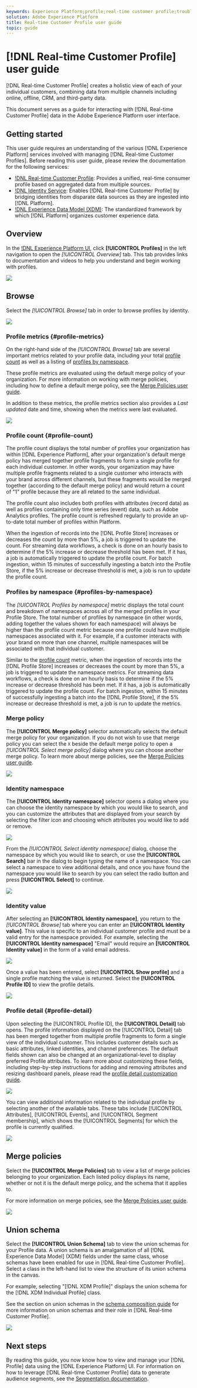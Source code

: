 ```yaml
---
keywords: Experience Platform;profile;real-time customer profile;troubleshooting;API
solution: Adobe Experience Platform
title: Real-time Customer Profile user guide
topic: guide
---
```


# [!DNL Real-time Customer Profile] user guide

[!DNL Real-time Customer Profile] creates a holistic view of each of your individual customers, combining data from multiple channels including online, offline, CRM, and third-party data.

This document serves as a guide for interacting with [!DNL Real-time Customer Profile] data in the Adobe Experience Platform user interface.

## Getting started

This user guide requires an understanding of the various [!DNL Experience Platform] services involved with managing [!DNL Real-time Customer Profiles]. Before reading this user guide, please review the documentation for the following services:

* [!DNL Real-time Customer Profile](../home.md): Provides a unified, real-time consumer profile based on aggregated data from multiple sources.
* [!DNL Identity Service](../../identity-service/home.md): Enables [!DNL Real-time Customer Profile] by bridging identities from disparate data sources as they are ingested into [!DNL Platform].
* [!DNL Experience Data Model (XDM)](../../xdm/home.md): The standardized framework by which [!DNL Platform] organizes customer experience data.

## Overview

In the [!DNL Experience Platform UI](http://platform.adobe.com), click **[!UICONTROL Profiles]** in the left navigation to open the _[!UICONTROL Overview]_ tab. This tab provides links to documentation and videos to help you understand and begin working with profiles.

![](../images/user-guide/profiles-overview.png)

## Browse

Select the *[!UICONTROL Browse]* tab in order to browse profiles by identity. 

![](../images/user-guide/profiles-browse.png)

### Profile metrics {#profile-metrics}

On the right-hand side of the *[!UICONTROL Browse]* tab are several important metrics related to your profile data, including your total [profile count](#profile-count) as well as a listing of [profiles by namespace](#profiles-by-namespace). 

These profile metrics are evaluated using the default merge policy of your organization. For more information on working with merge policies, including how to define a default merge policy, see the [Merge Policies user guide](merge-policies.md).

In addition to these metrics, the profile metrics section also provides a *Last updated* date and time, showing when the metrics were last evaluated.

![](../images/user-guide/profiles-profile-metrics.png)

### Profile count {#profile-count}

The profile count displays the total number of profiles your organization has within [!DNL Experience Platform], after your organization's default merge policy has merged together profile fragments to form a single profile for each individual customer. In other words, your organization may have multiple profile fragments related to a single customer who interacts with your brand across different channels, but these fragments would be merged together (according to the default merge policy) and would return a count of "1" profile because they are all related to the same individual.

The profile count also includes both profiles with attributes (record data) as well as profiles containing only time series (event) data, such as Adobe Analytics profiles. The profile count is refreshed regularly to provide an up-to-date total number of profiles within Platform. 

When the ingestion of records into the [!DNL Profile Store] increases or decreases the count by more than 5%, a job is triggered to update the count. For streaming data workflows, a check is done on an hourly basis to determine if the 5% increase or decrease threshold has been met. If it has, a job is automatically triggered to update the profile count. For batch ingestion, within 15 minutes of successfully ingesting a batch into the Profile Store, if the 5% increase or decrease threshold is met, a job is run to update the profile count.

### Profiles by namespace {#profiles-by-namespace}

The *[!UICONTROL Profiles by namespace]* metric displays the total count and breakdown of namespaces across all of the merged profiles in your Profile Store. The total number of profiles by namespace (in other words, adding together the values shown for each namespace) will always be higher than the profile count metric because one profile could have multiple namespaces associated with it. For example, if a customer interacts with your brand on more than one channel, multiple namespaces will be associated with that individual customer.

Similar to the [profile count](#profile-count) metric, when the ingestion of records into the [!DNL Profile Store] increases or decreases the count by more than 5%, a job is triggered to update the namespace metrics. For streaming data workflows, a check is done on an hourly basis to determine if the 5% increase or decrease threshold has been met. If it has, a job is automatically triggered to update the profile count. For batch ingestion, within 15 minutes of successfully ingesting a batch into the [!DNL Profile Store], if the 5% increase or decrease threshold is met, a job is run to update the metrics.

### Merge policy

The **[!UICONTROL Merge policy]** selector automatically selects the default merge policy for your organization. If you do not wish to use that merge policy you can select the `X` beside the default merge policy to open a *[!UICONTROL Select merge policy]* dialog where you can choose another merge policy. To learn more about merge policies, see the [Merge Policies user guide](merge-policies.md).

![](../images/user-guide/profiles-search-merge-policy.png)

### Identity namespace

The **[!UICONTROL Identity namespace]** selector opens a dialog where you can choose the identity namespace by which you would like to search, and you can customize the attributes that are displayed from your search by selecting the filter icon and choosing which attributes you would like to add or remove.

![](../images/user-guide/profiles-search-filter.png)

From the *[!UICONTROL Select identity namespace]* dialog, choose the namespace by which you would like to search, or use the **[!UICONTROL Search]** bar in the dialog to begin typing the name of a namespace. You can select a namespace to view additional details, and once you have found the namespace you would like to search by you can select the radio button and press **[!UICONTROL Select]** to continue.

![](../images/user-guide/profiles-select-identity-namespace.png)

### Identity value

After selecting an **[!UICONTROL Identity namespace]**, you return to the *[!UICONTROL Browse]* tab where you can enter an **[!UICONTROL Identity value]**. This value is specific to an individual customer profile and must be a valid entry for the namespace provided. For example, selecting the **[!UICONTROL Identity namespace]** "Email" would require an **[!UICONTROL Identity value]** in the form of a valid email address. 

![](../images/user-guide/profiles-show-profile.png)

Once a value has been entered, select **[!UICONTROL Show profile]** and a single profile matching the value is returned. Select the **[!UICONTROL Profile ID]** to view the profile details.

![](../images/user-guide/profiles-display-profile.png)

### Profile detail {#profile-detail}

Upon selecting the [!UICONTROL Profile ID], the **[!UICONTROL Detail]** tab opens. The profile information displayed on the [!UICONTROL Detail] tab has been merged together from multiple profile fragments to form a single view of the individual customer. This includes customer details such as basic attributes, linked identities, and channel preferences. The default fields shown can also be changed at an organizational-level to display preferred Profile attributes. To learn more about customizing these fields, including step-by-step instructions for adding and removing attributes and resizing dashboard panels, please read the [profile detail customization guide](profile-detail.md).

![](../images/user-guide/profiles-profile-detail.png)

You can view additional information related to the individual profile by selecting another of the available tabs. These tabs include [!UICONTROL Attributes], [!UICONTROL Events], and [!UICONTROL Segment membership], which shows the [!UICONTROL Segments] for which the profile is currently qualified.

![](../images/user-guide/profiles-attributes-events-segments.png)

## Merge policies

Select the **[!UICONTROL Merge Policies]** tab to view a list of merge policies belonging to your organization. Each listed policy displays its name, whether or not it is the default merge policy, and the schema that it applies to. 

For more information on merge policies, see the [Merge Policies user guide](merge-policies.md).

![](../images/user-guide/profiles-merge-policies.png)

## Union schema

Select the **[!UICONTROL Union Schema]** tab to view the union schemas for your Profile data. A union schema is an amalgamation of all [!DNL Experience Data Model] (XDM) fields under the same class, whose schemas have been enabled for use in [!DNL Real-time Customer Profile]. Select a class in the left-hand list to view the structure of its union schema in the canvas.

For example, selecting "[!DNL XDM Profile]" displays the union schema for the [!DNL XDM Individual Profile] class.

See the section on union schemas in the [schema composition guide](../../xdm/schema/composition.md) for more information on union schemas and their role in [!DNL Real-time Customer Profile].

![](../images/user-guide/profiles-union-schema.png)

## Next steps

By reading this guide, you now know how to view and manage your [!DNL Profile] data using the [!DNL Experience Platform] UI. For information on how to leverage [!DNL Real-time Customer Profile] data to generate audience segments, see the [Segmentation documentation](../../segmentation/home.md).